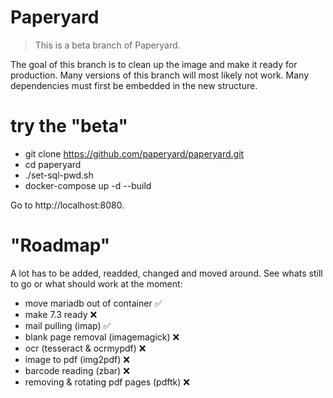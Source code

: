 # Paperyard

> This is a beta branch of Paperyard.

The goal of this branch is to clean up the image and make it ready for production. Many versions of this branch will most likely not work. Many dependencies must first be embedded in the new structure.

# try the "beta"
- git clone https://github.com/paperyard/paperyard.git
- cd paperyard
- ./set-sql-pwd.sh
- docker-compose up -d --build

Go to http://localhost:8080.

# "Roadmap"

A lot has to be added, readded, changed and moved around. See whats still to go or what should work at the moment:

- move mariadb out of container :white_check_mark:
- make 7.3 ready :x:
- mail pulling (imap) :white_check_mark:
- blank page removal (imagemagick) :x:
- ocr (tesseract & ocrmypdf) :x:
- image to pdf (img2pdf) :x:
- barcode reading (zbar) :x:
- removing & rotating pdf pages (pdftk) :x: